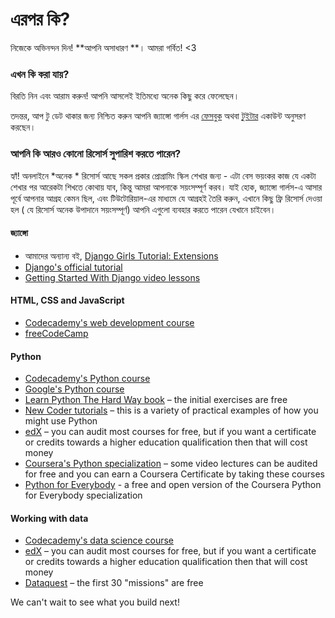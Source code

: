 # এরপর কি?

নিজেকে অভিনন্দন দিন! **আপনি অসাধারণ **। আমরা গর্বিত! <3

### এখন কি করা যায়? 

বিরতি নিন এবং আরাম করুন! আপনি আসলেই ইতিমধ্যে অনেক কিছু করে ফেলেছেন। 

তদন্তর, আপ টু ডেট থাকার জন্য নিশ্চিত করুন আপনি জ্যাঙ্গো গার্লস এর [ফেসবুক](http://facebook.com/djangogirls) অথবা [টুইটার](https://twitter.com/djangogirls) একাউন্ট অনুসরণ করছেন। 

### আপনি কি আরও কোনো রিসোর্স সুপারিশ করতে পারেন?

হ্যাঁ! অনলাইনে *অনেক * রিসোর্স আছে সকল প্রকার প্রোগ্রামিং স্কিল শেখার জন্য - এটা বেস ভয়ংকর কাজ যে একটা শেখার পর আরেকটা শিখতে কোথায় যাব, কিন্তু আমরা আপনাকে সয়ংসম্পূর্ণ করব। যাই হোক, জ্যাঙ্গো গার্লস-এ আসার পূর্বে আপনার আগ্রহ কেমন ছিল, এবং টিউটোরিয়াল-এর মাধ্যমে যে আগ্রহই তৈরি করুন, এখানে কিছু ফ্রি রিসোর্স দেওয়া হল ( যে রিসোর্স অনেক উপাদানে সয়ংসম্পূর্ণ) আপনি এগুলো ব্যবহার করতে পারেন যেখানে চাইবেন। 

#### জ্যাঙ্গো

- আমাদের অন্যান্য বই, [Django Girls Tutorial: Extensions](https://tutorial-extensions.djangogirls.org/)
- [Django's official tutorial](https://docs.djangoproject.com/en/2.2/intro/tutorial01/)
- [Getting Started With Django video lessons](http://www.gettingstartedwithdjango.com/)

#### HTML, CSS and JavaScript

- [Codecademy's web development course](https://www.codecademy.com/learn/paths/web-development)
- [freeCodeCamp](https://www.freecodecamp.org/)

#### Python

- [Codecademy's Python course](https://www.codecademy.com/learn/learn-python)
- [Google's Python course](https://developers.google.com/edu/python/)
- [Learn Python The Hard Way book](http://learnpythonthehardway.org/book/) – the initial exercises are free
- [New Coder tutorials](http://newcoder.io/tutorials/) – this is a variety of practical examples of how you might use Python
- [edX](https://www.edx.org/course?search_query=python) – you can audit most courses for free, but if you want a certificate or credits towards a higher education qualification then that will cost money
- [Coursera's Python specialization](https://www.coursera.org/specializations/python) – some video lectures can be audited for free and you can earn a Coursera Certificate by taking these courses
- [Python for Everybody](https://www.py4e.com/) - a free and open version of the Coursera Python for Everybody specialization

#### Working with data

- [Codecademy's data science course](https://www.codecademy.com/learn/paths/data-science)
- [edX](https://www.edx.org/course/?search_query=python&subject=Data%20Analysis%20%26%20Statistics) – you can audit most courses for free, but if you want a certificate or credits towards a higher education qualification then that will cost money
- [Dataquest](https://www.dataquest.io/) – the first 30 "missions" are free

We can't wait to see what you build next!